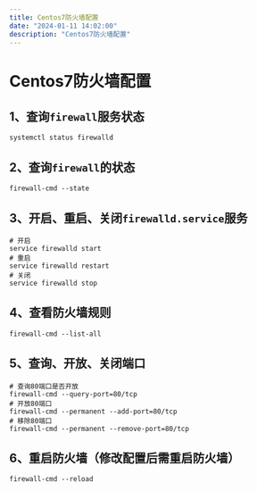 ```yaml
---
title: Centos7防火墙配置
date: "2024-01-11 14:02:00"
description: "Centos7防火墙配置"
---
```


# Centos7防火墙配置

## 1、查询`firewall`服务状态

```shell
systemctl status firewalld
```

## 2、查询`firewall`的状态

```shell
firewall-cmd --state
```

## 3、开启、重启、关闭`firewalld.service`服务

```shell
# 开启
service firewalld start
# 重启
service firewalld restart
# 关闭
service firewalld stop
```

## 4、查看防火墙规则

```shell
firewall-cmd --list-all
```

## 5、查询、开放、关闭端口

```shell
# 查询80端口是否开放
firewall-cmd --query-port=80/tcp
# 开放80端口
firewall-cmd --permanent --add-port=80/tcp
# 移除80端口
firewall-cmd --permanent --remove-port=80/tcp
```

## 6、重启防火墙（修改配置后需重启防火墙）

```shell
firewall-cmd --reload
```